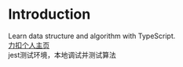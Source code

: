 # Introduction
Learn data structure and algorithm with TypeScript.  
<a href="https://leetcode-cn.com/u/doggy-b/">力扣个人主页</a>  
jest测试环境，本地调试并测试算法
